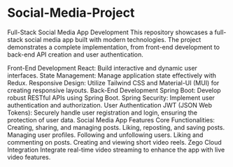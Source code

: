 # Social-Media-Project

Full-Stack Social Media App Development
This repository showcases a full-stack social media app built with modern technologies. The project demonstrates a complete implementation, from front-end development to back-end API creation and user authentication.

Front-End Development
    React: Build interactive and dynamic user interfaces.
    State Management: Manage application state effectively with Redux.
    Responsive Design: Utilize Tailwind CSS and Material-UI (MUI) for creating responsive layouts.
Back-End Development
    Spring Boot: Develop robust RESTful APIs using Spring Boot.
    Spring Security: Implement user authentication and authorization.
    User Authentication
    JWT (JSON Web Tokens): Securely handle user registration and login, ensuring the protection of user data.
Social Media App Features
Core Functionalities:
    Creating, sharing, and managing posts.
    Liking, reposting, and saving posts.
    Managing user profiles.
    Following and unfollowing users.
    Liking and commenting on posts.
    Creating and viewing short video reels.
    Zego Cloud Integration
    Integrate real-time video streaming to enhance the app with live video features.
